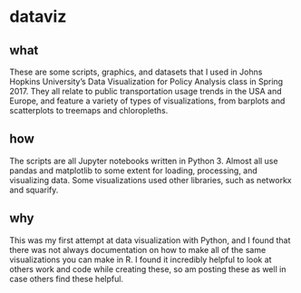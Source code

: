 # dataviz

## what
These are some scripts, graphics, and datasets that I used in Johns Hopkins University’s Data Visualization for Policy Analysis class in Spring 2017. They all relate to public transportation usage trends in the USA and Europe, and feature a variety of types of visualizations, from barplots and scatterplots to treemaps and chloropleths.

## how
The scripts are all Jupyter notebooks written in Python 3. Almost all use pandas and matplotlib to some extent for loading, processing, and visualizing data. Some visualizations used other libraries, such as networkx and squarify.

## why
This was my first attempt at data visualization with Python, and I found that there was not always documentation on how to make all of the same visualizations you can make in R. I found it incredibly helpful to look at others work and code while creating these, so am posting these as well in case others find these helpful.
